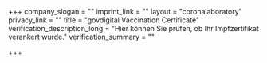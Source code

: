 +++
company_slogan = ""
imprint_link = ""
layout = "coronalaboratory"
privacy_link = ""
title = "govdigital Vaccination Certificate"
verification_description_long = "Hier können Sie prüfen, ob Ihr Impfzertifikat verankert wurde."
verification_summary = ""

+++
